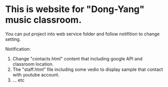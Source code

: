 # This is website for "Dong-Yang" music classroom.

You can put project into web service folder and follow notifition to change setting.

Notification:
1. Change "contacts.html" content that including google API and classroom location.
2. The "staff.html" file including some vedio to display sample that contact with youtube account.
3. ... etc 

